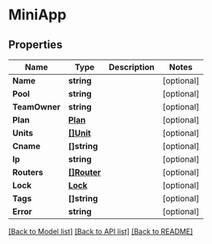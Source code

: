 # MiniApp

## Properties

Name | Type | Description | Notes
------------ | ------------- | ------------- | -------------
**Name** | **string** |  | [optional] 
**Pool** | **string** |  | [optional] 
**TeamOwner** | **string** |  | [optional] 
**Plan** | [**Plan**](Plan.md) |  | [optional] 
**Units** | [**[]Unit**](Unit.md) |  | [optional] 
**Cname** | **[]string** |  | [optional] 
**Ip** | **string** |  | [optional] 
**Routers** | [**[]Router**](Router.md) |  | [optional] 
**Lock** | [**Lock**](Lock.md) |  | [optional] 
**Tags** | **[]string** |  | [optional] 
**Error** | **string** |  | [optional] 

[[Back to Model list]](../README.md#documentation-for-models) [[Back to API list]](../README.md#documentation-for-api-endpoints) [[Back to README]](../README.md)


